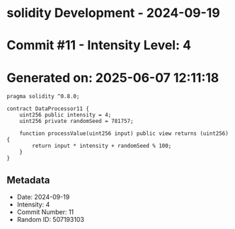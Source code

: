 ﻿# solidity Development - 2024-09-19
# Commit #11 - Intensity Level: 4
# Generated on: 2025-06-07 12:11:18
```solidity
pragma solidity ^0.8.0;

contract DataProcessor11 {
    uint256 public intensity = 4;
    uint256 private randomSeed = 781757;

    function processValue(uint256 input) public view returns (uint256) {
        return input * intensity + randomSeed % 100;
    }
}
```
## Metadata
- Date: 2024-09-19
- Intensity: 4
- Commit Number: 11
- Random ID: 507193103
